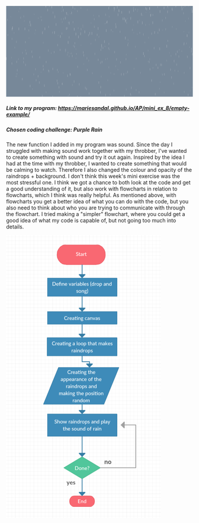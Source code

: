 
![alt tag](https://github.com/MarieSandal/AP/blob/gh-pages/mini_ex_8/empty-example/2017-04-03%20(2).png)
##### Link to my program: https://mariesandal.github.io/AP/mini_ex_8/empty-example/

##### Chosen coding challenge: Purple Rain
The new function I added in my program was sound. Since the day I struggled with making sound work together with my throbber, I've wanted to create something with sound and try it out again. Inspired by the idea I had at the time with my throbber, I wanted to create something that would be calming to watch. Therefore I also changed the colour and opacity of the raindrops + background.
I don't think this week's mini exercise was the most stressful one. I think we got a chance to both look at the code and get a good understanding of it, but also work with flowcharts in relation to flowcharts, which I think was really helpful. 
As mentioned above, with flowcharts you get a better idea of what you can do with the code, but you also need to think about who you are trying to communicate with through the flowchart. I tried making a "simpler" flowchart, where you could get a good idea of what my code is capable of, but not going too much into details. 

![alt tag](https://github.com/MarieSandal/AP/blob/gh-pages/mini_ex_8/empty-example/2017-04-03%20(1).png)


